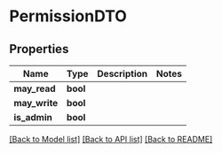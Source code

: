 # PermissionDTO

## Properties
Name | Type | Description | Notes
------------ | ------------- | ------------- | -------------
**may_read** | **bool** |  | 
**may_write** | **bool** |  | 
**is_admin** | **bool** |  | 

[[Back to Model list]](../README.md#documentation-for-models) [[Back to API list]](../README.md#documentation-for-api-endpoints) [[Back to README]](../README.md)


